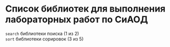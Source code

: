 # Список библиотек для выполнения лабораторных работ по CиАОД
`search` библиотеки поиска (1 из 2)  
`sort` библиотеки сорировок (3 из 5)

